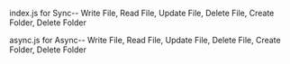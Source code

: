 index.js for Sync--
  Write File,
  Read File,
  Update File,
  Delete File,
  Create Folder,
  Delete Folder

  
async.js for Async--
  Write File,
  Read File,
  Update File,
  Delete File,
  Create Folder,
  Delete Folder 
